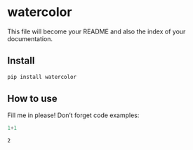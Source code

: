 # watercolor

<!-- WARNING: THIS FILE WAS AUTOGENERATED! DO NOT EDIT! -->

This file will become your README and also the index of your
documentation.

## Install

``` sh
pip install watercolor
```

## How to use

Fill me in please! Don’t forget code examples:

``` python
1+1
```

    2
